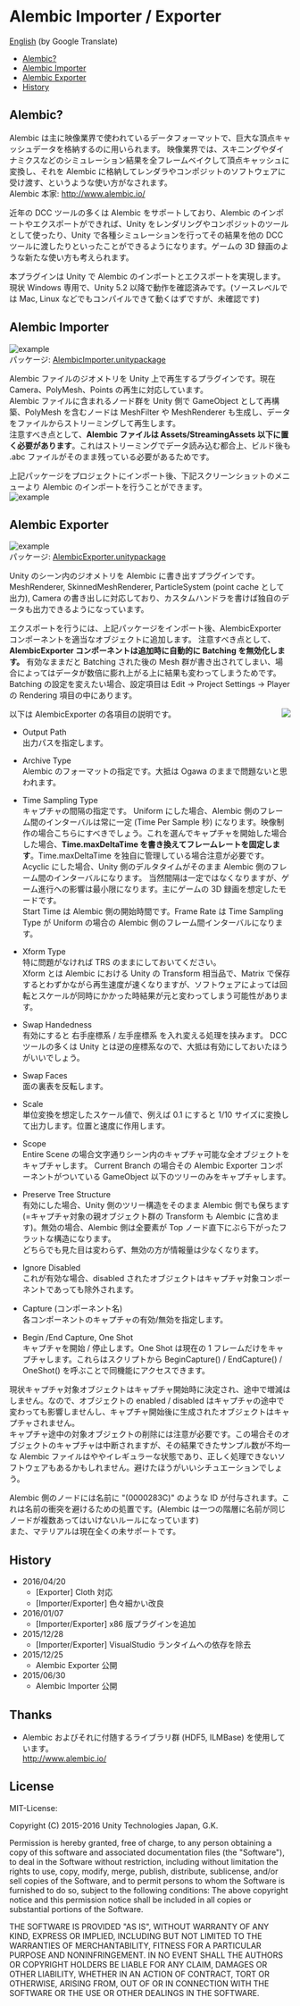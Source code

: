 # Alembic Importer / Exporter
[English](https://translate.google.com/translate?sl=ja&tl=en&u=https://github.com/unity3d-jp/AlembicImporter) (by Google Translate)
- [Alembic?](#alembic)
- [Alembic Importer](#alembic-importer)
- [Alembic Exporter](#alembic-exporter)
- [History](#history)

## Alembic?
Alembic は主に映像業界で使われているデータフォーマットで、巨大な頂点キャッシュデータを格納するのに用いられます。  映像業界では、スキニングやダイナミクスなどのシミュレーション結果を全フレームベイクして頂点キャッシュに変換し、それを Alembic に格納してレンダラやコンポジットのソフトウェアに受け渡す、というような使い方がなされます。  
Alembic 本家: http://www.alembic.io/

近年の DCC ツールの多くは Alembic をサポートしており、Alembic のインポートやエクスポートができれば、Unity をレンダリングやコンポジットのツールとして使ったり、Unity で各種シミュレーションを行ってその結果を他の DCC ツールに渡したりといったことができるようになります。ゲームの 3D 録画のような新たな使い方も考えられます。  

本プラグインは Unity で Alembic のインポートとエクスポートを実現します。
現状 Windows 専用で、Unity 5.2 以降で動作を確認済みです。(ソースレベルでは Mac, Linux などでもコンパイルできて動くはずですが、未確認です)  

## Alembic Importer
![example](Screenshots/alembic_example.gif)  
パッケージ: [AlembicImporter.unitypackage](Packages/AlembicImporter.unitypackage?raw=true)

Alembic ファイルのジオメトリを Unity 上で再生するプラグインです。現在 Camera、PolyMesh、Points の再生に対応しています。  
Alembic ファイルに含まれるノード群を Unity 側で GameObject として再構築、PolyMesh を含むノードは MeshFilter や MeshRenderer も生成し、データをファイルからストリーミングして再生します。  
注意すべき点として、**Alembic ファイルは Assets/StreamingAssets 以下に置く必要があります**。これはストリーミングでデータ読み込む都合上、ビルド後も .abc ファイルがそのまま残っている必要があるためです。

上記パッケージをプロジェクトにインポート後、下記スクリーンショットのメニューより Alembic のインポートを行うことができます。  
![example](Screenshots/menu.png)  


## Alembic Exporter
![example](Screenshots/AlembicExporter.gif)  
パッケージ: [AlembicExporter.unitypackage](Packages/AlembicExporter.unitypackage?raw=true)

Unity のシーン内のジオメトリを Alembic に書き出すプラグインです。
MeshRenderer, SkinnedMeshRenderer, ParticleSystem (point cache として出力), Camera の書き出しに対応しており、カスタムハンドラを書けば独自のデータも出力できるようになっています。  


エクスポートを行うには、上記パッケージをインポート後、AlembicExporter  コンポーネントを適当なオブジェクトに追加します。
注意すべき点として、**AlembicExporter コンポーネントは追加時に自動的に Batching を無効化します。** 有効なままだと Batching された後の Mesh 群が書き出されてしまい、場合によってはデータが数倍に膨れ上がる上に結果も変わってしまうためです。  
Batching の設定を変えたい場合、設定項目は Edit -> Project Settings -> Player の Rendering 項目の中にあります。  

以下は AlembicExporter の各項目の説明です。
<img align="right" src="Screenshots/AlembicExporter.png">
- Output Path  
  出力パスを指定します。  

- Archive Type  
  Alembic のフォーマットの指定です。大抵は Ogawa のままで問題ないと思われます。  

- Time Sampling Type  
  キャプチャの間隔の指定です。
  Uniform にした場合、Alembic 側のフレーム間のインターバルは常に一定 (Time Per Sample 秒) になります。映像制作の場合こちらにすべきでしょう。これを選んでキャプチャを開始した場合した場合、**Time.maxDeltaTime を書き換えてフレームレートを固定します**。Time.maxDeltaTime を独自に管理している場合注意が必要です。  
  Acyclic にした場合、Unity 側のデルタタイムがそのまま Alembic 側のフレーム間のインターバルになります。 当然間隔は一定ではなくなりますが、ゲーム進行への影響は最小限になります。主にゲームの 3D 録画を想定したモードです。  
  Start Time は Alembic 側の開始時間です。Frame Rate は Time Sampling Type が Uniform の場合の Alembic 側のフレーム間インターバルになります。  

- Xform Type  
  特に問題がなければ TRS のままにしておいてください。  
  Xform とは Alembic における Unity の Transform 相当品で、Matrix で保存するとわずかながら再生速度が速くなりますが、ソフトウェアによっては回転とスケールが同時にかかった時結果が元と変わってしまう可能性があります。  

- Swap Handedness  
  有効にすると 右手座標系 / 左手座標系 を入れ変える処理を挟みます。
  DCC ツールの多くは Unity とは逆の座標系なので、大抵は有効にしておいたほうがいいでしょう。  

- Swap Faces  
  面の裏表を反転します。

- Scale  
  単位変換を想定したスケール値で、例えば 0.1 にすると 1/10 サイズに変換して出力します。位置と速度に作用します。  

- Scope  
  Entire Scene の場合文字通りシーン内のキャプチャ可能な全オブジェクトをキャプチャします。
  Current Branch の場合その Alembic Exporter コンポーネントがついている GameObject 以下のツリーのみをキャプチャします。

- Preserve Tree Structure  
  有効にした場合、Unity 側のツリー構造をそのまま Alembic 側でも保ちます (=キャプチャ対象の親オブジェクト群の Transform も Alembic に含めます)。無効の場合、Alembic 側は全要素が Top ノード直下にぶら下がったフラットな構造になります。  
  どちらでも見た目は変わらず、無効の方が情報量は少なくなります。  

- Ignore Disabled  
  これが有効な場合、disabled されたオブジェクトはキャプチャ対象コンポーネントであっても除外されます。

- Capture (コンポーネント名)  
  各コンポーネントのキャプチャの有効/無効を指定します。

- Begin /End Capture, One Shot  
  キャプチャを開始 / 停止します。One Shot は現在の 1 フレームだけをキャプチャします。これらはスクリプトから BeginCapture() / EndCapture() / OneShot() を呼ぶことで同機能にアクセスできます。  

現状キャプチャ対象オブジェクトはキャプチャ開始時に決定され、途中で増減はしません。なので、オブジェクトの enabled / disabled はキャプチャの途中で変わっても影響しませんし、キャプチャ開始後に生成されたオブジェクトはキャプチャされません。  
キャプチャ途中の対象オブジェクトの削除には注意が必要です。この場合そのオブジェクトのキャプチャは中断されますが、その結果できたサンプル数が不均一な Alembic ファイルはややイレギュラーな状態であり、正しく処理できないソフトウェアもあるかもしれません。避けたほうがいいシチュエーションでしょう。  

Alembic 側のノードには名前に "(0000283C)" のような ID が付与されます。これは名前の衝突を避けるための処置です。(Alembic は一つの階層に名前が同じノードが複数あってはいけないルールになっています)  
また、マテリアルは現在全くの未サポートです。


## History
- 2016/04/20
  - [Exporter] Cloth 対応
  - [Importer/Exporter] 色々細かい改良
- 2016/01/07
  - [Importer/Exporter] x86 版プラグインを追加
- 2015/12/28
  - [Importer/Exporter] VisualStudio ランタイムへの依存を除去
- 2015/12/25
  - Alembic Exporter 公開
- 2015/06/30
  - Alembic Importer 公開


## Thanks
- Alembic およびそれに付随するライブラリ群 (HDF5, ILMBase) を使用しています。  
  http://www.alembic.io/

## License
MIT-License:

Copyright (C) 2015-2016 Unity Technologies Japan, G.K.

Permission is hereby granted, free of charge, to any person obtaining a copy of this software and associated documentation files (the "Software"), to deal in the Software without restriction, including without limitation the rights to use, copy, modify, merge, publish, distribute, sublicense, and/or sell copies of the Software, and to permit persons to whom the Software is furnished to do so, subject to the following conditions: The above copyright notice and this permission notice shall be included in all copies or substantial portions of the Software.

THE SOFTWARE IS PROVIDED "AS IS", WITHOUT WARRANTY OF ANY KIND, EXPRESS OR IMPLIED, INCLUDING BUT NOT LIMITED TO THE WARRANTIES OF MERCHANTABILITY, FITNESS FOR A PARTICULAR PURPOSE AND NONINFRINGEMENT. IN NO EVENT SHALL THE AUTHORS OR COPYRIGHT HOLDERS BE LIABLE FOR ANY CLAIM, DAMAGES OR OTHER LIABILITY, WHETHER IN AN ACTION OF CONTRACT, TORT OR OTHERWISE, ARISING FROM, OUT OF OR IN CONNECTION WITH THE SOFTWARE OR THE USE OR OTHER DEALINGS IN THE SOFTWARE.
